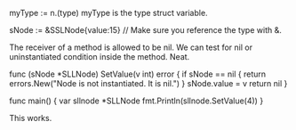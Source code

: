 
myType := n.(type) myType is the type struct variable.

sNode := &SSLNode{value:15}  // Make sure you reference the type with &.

The receiver of a method is allowed to be nil.  We can test for nil or uninstantiated condition inside the method.  Neat.

func (sNode *SLLNode) SetValue(v int) error {
	if sNode == nil {
		return errors.New("Node is not instantiated.  It is nil.")
	}
	sNode.value = v
	return nil
}

func main() {
	var sllnode *SLLNode
	fmt.Println(sllnode.SetValue(4))
}

This works.
